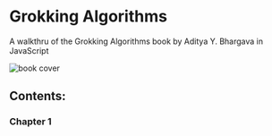 # Grokking Algorithms
A walkthru of the Grokking Algorithms book by Aditya Y. Bhargava in JavaScript

![book cover](https://images-na.ssl-images-amazon.com/images/I/51cV560hqBL._SX396_BO1,204,203,200_.jpg)



## Contents:

### Chapter 1
